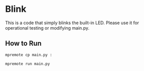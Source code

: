 # Blink

This is a code that simply blinks the built-in LED. Please use it for operational testing or modifying main.py.

## How to Run

```bash
mpremote cp main.py :
```

```bash
mpremote run main.py
```
